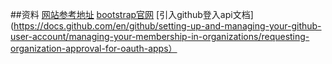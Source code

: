 ##资料
[网站参考地址](https://elasticsearch.cn/explore)
[bootstrap官网](https://v3.bootcss.com)
[引入github登入api文档](https://docs.github.com/en/github/setting-up-and-managing-your-github-user-account/managing-your-membership-in-organizations/requesting-organization-approval-for-oauth-apps）
